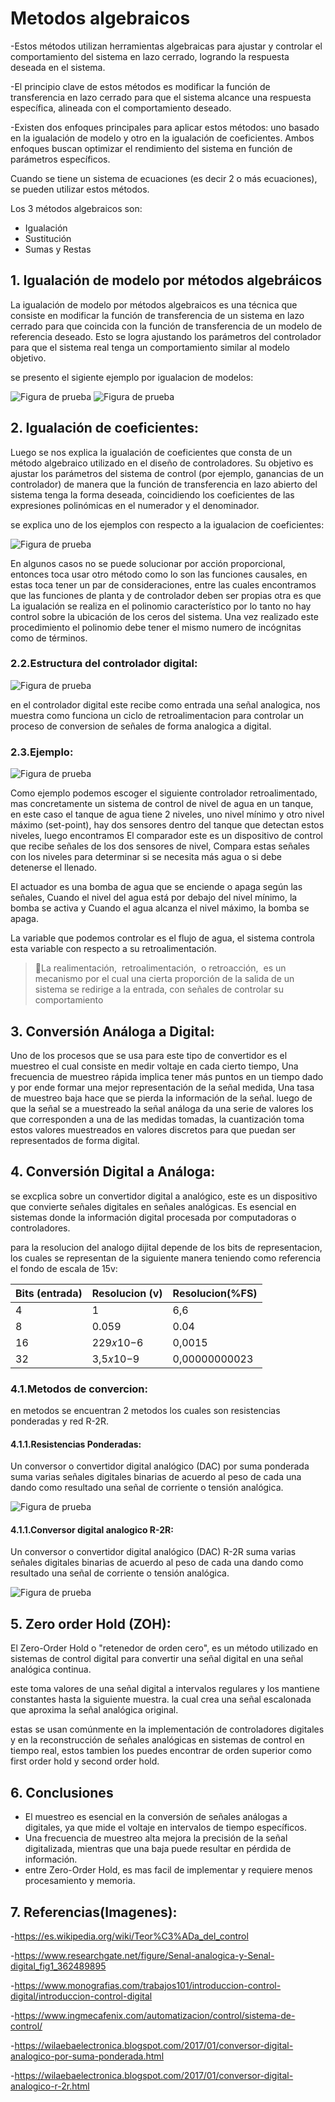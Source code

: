 # Metodos algebraicos

-Estos métodos utilizan herramientas algebraicas para ajustar y controlar el comportamiento del sistema en lazo cerrado, logrando la respuesta deseada en el sistema.

-El principio clave de estos métodos es modificar la función de transferencia en lazo cerrado para que el sistema alcance una respuesta específica, alineada con el comportamiento deseado.

-Existen dos enfoques principales para aplicar estos métodos: uno basado en la igualación de modelo y otro en la igualación de coeficientes. Ambos enfoques buscan optimizar el rendimiento del sistema en función de parámetros específicos.

Cuando se tiene un sistema de ecuaciones (es decir 2 o más ecuaciones), se
pueden utilizar estos métodos.

Los 3 métodos algebraicos son:

- Igualación
- Sustitución
- Sumas y Restas

## 1. Igualación de modelo por métodos algebráicos

La igualación de modelo por métodos algebraicos es una técnica que consiste en modificar la función de transferencia de un sistema en lazo cerrado para que coincida con la función de transferencia de un modelo de referencia deseado. Esto se logra ajustando los parámetros del controlador para que el sistema real tenga un comportamiento similar al modelo objetivo.

se presento el sigiente ejemplo por igualacion de modelos:

![Figura de prueba](Imagenes/pri1.png)
![Figura de prueba](Imagenes/sec2.png)

## 2. Igualación de coeficientes:

Luego se nos explica la igualación de coeficientes que consta de un método algebraico utilizado en el diseño de controladores. Su objetivo es ajustar los parámetros del sistema de control (por ejemplo, ganancias de un controlador) de manera que la función de transferencia en lazo abierto del sistema tenga la forma deseada, coincidiendo los coeficientes de las expresiones polinómicas en el numerador y el denominador.

se explica uno de los ejemplos con respecto a la igualacion de coeficientes:

![Figura de prueba](Imagenes/tre3.png)

En algunos casos no se puede solucionar por acción proporcional, entonces toca usar otro método como lo son las funciones causales, en estas toca tener un par de consideraciones, entre las cuales encontramos que las funciones de planta y de controlador deben ser propias otra es que La igualación se realiza en el polinomio característico por lo tanto no hay control sobre la ubicación de los ceros del sistema.
Una vez realizado este procedimiento el polinomio debe tener el mismo numero de incógnitas como de términos. 




### 2.2.Estructura del controlador digital:

![Figura de prueba](Imagenes/señal2.png)

en el controlador digital este recibe como entrada una señal analogica, nos muestra como funciona un ciclo de retroalimentacion para controlar un proceso de conversion de señales de forma analogica a digital. 

### 2.3.Ejemplo:


![Figura de prueba](Imagenes/ejemplo1.png)

Como ejemplo podemos escoger el siguiente controlador retroalimentado, mas concretamente un sistema de control de nivel de agua en un tanque, en este caso el tanque de agua tiene 2 niveles, uno nivel mínimo y otro nivel máximo (set-point), hay dos sensores dentro del tanque que detectan estos niveles, luego encontramos El comparador este es un dispositivo de control que recibe señales de los dos sensores de nivel, Compara estas señales con los niveles para determinar si se necesita más agua o si debe detenerse el llenado.

El actuador es una bomba de agua que se enciende o apaga según las señales, Cuando el nivel del agua está por debajo del nivel mínimo, la bomba se activa y Cuando el agua alcanza el nivel máximo, la bomba se apaga.

La variable que podemos controlar es el flujo de agua, el sistema controla esta variable con respecto a su retroalimentación.

>🔑La realimentación, ​​ retroalimentación, ​​ o retroacción, ​ es un mecanismo por el cual una cierta proporción de la salida de un sistema se redirige a la entrada, con señales de controlar su comportamiento


## 3. Conversión Análoga a Digital:

Uno de los procesos que se usa para este tipo de convertidor es el muestreo el cual consiste en medir voltaje en cada cierto tiempo, Una frecuencia de muestreo rápida implica tener más puntos en un tiempo dado y por ende formar una mejor representación de la señal medida, Una tasa de muestreo baja hace que se pierda la información de la señal.
luego de que la señal se a muestreado la señal análoga da una serie de valores los que corresponden a una de las medidas tomadas, la cuantización toma estos valores muestreados en valores discretos para que puedan ser representados de forma digital.


## 4. Conversión Digital a Análoga:

se excplica sobre un convertidor digital a analógico, este es un dispositivo que convierte señales digitales en señales analógicas. Es esencial en sistemas donde la información digital procesada por computadoras o controladores.

para la resolucion del analogo dijital depende de los bits de representacion, los cuales se representan de la siguiente manera teniendo como referencia el fondo de escala de 15v:


| Bits (entrada)  |  Resolucion (v)  | Resolucion(%FS)  |
|---|---|---|
| 4  |  1 | 6,6  |
|  8 | 0.059  | 0.04  |
|  16 | 229𝑥10−6  | 0,0015  |
|  32 | 3,5𝑥10−9  |  0,00000000023 |


### 4.1.Metodos de convercion:
en metodos se encuentran 2 metodos los cuales son resistencias ponderadas y red R-2R.

#### 4.1.1.Resistencias Ponderadas:

Un conversor o convertidor digital analógico (DAC) por suma ponderada suma varias señales digitales binarias de acuerdo al peso de cada una dando como resultado una señal de corriente o tensión analógica.

![Figura de prueba](Imagenes/ponderadas.png)

#### 4.1.1.Conversor digital analogico R-2R:

Un conversor o convertidor digital analógico (DAC) R-2R suma varias señales digitales binarias de acuerdo al peso de cada una dando como resultado una señal de corriente o tensión analógica.

![Figura de prueba](Imagenes/r2r.png)


## 5. Zero order Hold (ZOH):

El Zero-Order Hold o "retenedor de orden cero", es un método utilizado en sistemas de control digital para convertir una señal digital en una señal analógica continua.

este toma valores de una señal digital a intervalos regulares y los mantiene constantes hasta la siguiente muestra. la cual crea una señal escalonada que aproxima la señal analógica original.

estas se usan comúnmente en la implementación de controladores digitales y en la reconstrucción de señales analógicas en sistemas de control en tiempo real, estos tambien los puedes encontrar de orden superior como first order hold y second order hold.

## 6. Conclusiones

- El muestreo es esencial en la conversión de señales análogas a digitales, ya que mide el voltaje en intervalos de tiempo específicos.
- Una frecuencia de muestreo alta mejora la precisión de la señal digitalizada, mientras que una baja puede resultar en pérdida de información.
- entre Zero-Order Hold, es mas facil de implementar y requiere menos procesamiento y memoria.

## 7. Referencias(Imagenes):

-https://es.wikipedia.org/wiki/Teor%C3%ADa_del_control

-https://www.researchgate.net/figure/Senal-analogica-y-Senal-digital_fig1_362489895

-https://www.monografias.com/trabajos101/introduccion-control-digital/introduccion-control-digital

-https://www.ingmecafenix.com/automatizacion/control/sistema-de-control/

-https://wilaebaelectronica.blogspot.com/2017/01/conversor-digital-analogico-por-suma-ponderada.html

-https://wilaebaelectronica.blogspot.com/2017/01/conversor-digital-analogico-r-2r.html








